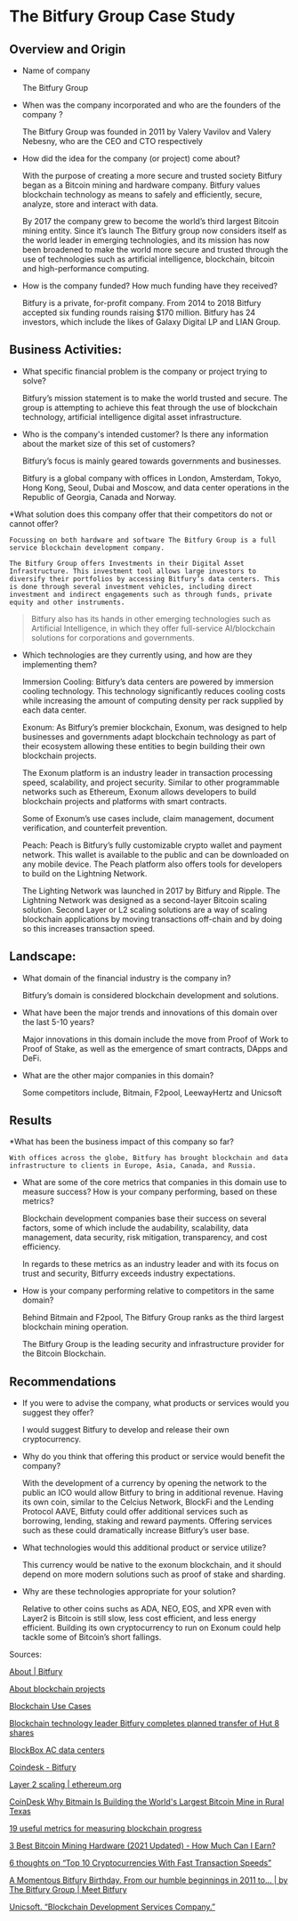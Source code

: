 # The Bitfury Group Case Study 

## Overview and Origin

* Name of company

    The Bitfury Group

* When was the company incorporated and who are the founders of the company ?

    The Bitfury Group was founded in 2011 by Valery Vavilov and Valery Nebesny, who are the CEO and CTO respectively 

* How did the idea for the company (or project) come about?

    With the purpose of creating a more secure and trusted society Bitfury began as a Bitcoin mining and hardware company. Bitfury values blockchain technology as means to safely and efficiently, secure, analyze, store and interact with data.  

    By 2017 the company grew to become the world’s third largest Bitcoin mining entity. Since it’s launch The Bitfury group now considers itself as the world leader in emerging technologies, and its mission has now been broadened to make the world more secure and trusted through the use of technologies such as artificial intelligence, blockchain, bitcoin and high-performance computing. 

* How is the company funded? How much funding have they received?

    Bitfury is a private, for-profit company. From 2014 to 2018 Bitfury accepted six funding rounds raising $170 million. Bitfury has 24 investors, which include the likes of Galaxy Digital LP and LIAN Group.

## Business Activities:

* What specific financial problem is the company or project trying to solve?

    Bitfury’s mission statement is to make the world trusted and secure. The group is attempting to achieve this feat through the use of blockchain technology, artificial intelligence digital asset infrastructure.  

* Who is the company's intended customer?  Is there any information about the market size of this set of customers?

    Bitfury’s focus is mainly geared towards governments and businesses. 

    Bitfury is a global company with offices in London, Amsterdam, Tokyo, Hong Kong, Seoul, Dubai and Moscow, and data center operations in the Republic of Georgia, Canada and Norway.

*What solution does this company offer that their competitors do not or cannot offer? 

    Focussing on both hardware and software The Bitfury Group is a full service blockchain development company. 

    The Bitfury Group offers Investments in their Digital Asset Infrastructure. This investment tool allows large investors to diversify their portfolios by accessing Bitfury’s data centers. This is done through several investment vehicles, including direct investment and indirect engagements such as through funds, private equity and other instruments.

>Bitfury also has its hands in other emerging technologies such as Artificial Intelligence, in which they offer full-service AI/blockchain solutions for corporations and governments.


* Which technologies are they currently using, and how are they implementing them? 

    Immersion Cooling: Bitfury’s data centers are powered by immersion cooling technology. This technology significantly reduces cooling costs while increasing the amount of computing density per rack supplied by each data center. 

    Exonum: As Bitfury’s premier blockchain, Exonum, was designed to help businesses and governments adapt blockchain technology as part of their ecosystem allowing these entities to begin building their own blockchain projects. 

    The Exonum platform is an industry leader in transaction processing speed, scalability, and project security. Similar to other programmable networks such as Ethereum, Exonum allows developers to build blockchain projects and platforms with smart contracts. 

    Some of Exonum’s use cases include, claim management, document verification, and counterfeit prevention. 

    Peach: Peach is Bitfury’s fully customizable crypto wallet and payment network. This wallet is available to the public and can be downloaded on any mobile device.  The Peach platform also offers tools for developers to build on the Lightning Network. 

    The Lighting Network was launched in 2017 by Bitfury and Ripple. The Lightning Network was designed as a second-layer Bitcoin scaling solution. Second Layer or L2 scaling solutions are a way of scaling blockchain applications by moving transactions off-chain and by doing so this increases transaction speed. 


## Landscape:

* What domain of the financial industry is the company in?

    Bitfury’s domain is considered blockchain development and solutions. 

* What have been the major trends and innovations of this domain over the last 5-10 years?

    Major innovations in this domain include the move from Proof of Work to Proof of Stake, as well as the emergence of smart contracts, DApps and DeFi. 

* What are the other major companies in this domain?

    Some competitors include, Bitmain, F2pool, LeewayHertz and Unicsoft 



## Results

*What has been the business impact of this company so far?

    With offices across the globe, Bitfury has brought blockchain and data infrastructure to clients in Europe, Asia, Canada, and Russia. 

* What are some of the core metrics that companies in this domain use to measure success? How is your company performing, based on these metrics?

    Blockchain development companies base their success on several factors, some of which include the audability, scalability, data management, data security, risk mitigation, transparency, and cost efficiency. 

    In regards to these metrics as an industry leader and with its focus on trust and security, Bitfurry exceeds industry expectations. 

* How is your company performing relative to competitors in the same domain?
    
    Behind Bitmain and F2pool, The Bitfury Group ranks as the third largest blockchain mining operation. 

    The Bitfury Group is the leading security and infrastructure provider for the Bitcoin Blockchain. 


## Recommendations

* If you were to advise the company, what products or services would you suggest they offer? 

    I would suggest Bitfury to develop and release their own cryptocurrency. 

* Why do you think that offering this product or service would benefit the company?

    With the development of a currency by opening the network to the public an ICO would allow Bitfury to bring in additional revenue. Having its own coin, similar to the Celcius Network, BlockFi and the Lending Protocol AAVE,  Bitfuty could offer additional services such as borrowing, lending, staking and reward payments. Offering services such as these could dramatically increase Bitfury’s user base. 


* What technologies would this additional product or service utilize?

    This currency would be native to the exonum blockchain, and it should depend on more modern solutions such as proof of stake and sharding.

* Why are these technologies appropriate for your solution?

    Relative to other coins suchs as ADA, NEO, EOS, and XPR even with Layer2 is Bitcoin is still slow, less cost efficient, and less energy efficient. Building its own cryptocurrency to run on Exonum could help tackle some of Bitcoin’s short fallings. 



Sources:

[About | Bitfury](https://bitfury.com/about)

[About blockchain projects]( https://exonum.com/about)

[Blockchain Use Cases](https://exonum.com/cases/index)

[Blockchain technology leader Bitfury completes planned transfer of Hut 8 shares](https://www.globenewswire.com/news-release/2021/02/16/2176339/0/en/Blockchain-technology-leader-Bitfury-completes-planned-transfer-of-Hut-8-shares.html)

[BlockBox AC data centers](https://bitfury.com/crypto-infrastructure/blockbox)

[Coindesk - Bitfury](https://www.coindesk.com/company/bitfury)

[Layer 2 scaling | ethereum.org](https://ethereum.org/en/developers/docs/layer-2-scaling/)

[CoinDesk Why Bitmain Is Building the World's Largest Bitcoin Mine in Rural Texas](https://www.coindesk.com/why-bitmain-is-building-the-worlds-largest-bitcoin-mine-in-rural-texas)

[19 useful metrics for measuring blockchain progress](https://www.zdnet.com/article/19-useful-metrics-for-measuring-blockchain-results/)

[3 Best Bitcoin Mining Hardware (2021 Updated) - How Much Can I Earn?](https://99bitcoins.com/bitcoin-mining/hardware/)

[6 thoughts on “Top 10 Cryptocurrencies With Fast Transaction Speeds”](https://coinsutra.com/transaction-speeds/)  

[A Momentous Bitfury Birthday. From our humble beginnings in 2011 to… | by The Bitfury Group | Meet Bitfury](https://medium.com/meetbitfury/a-momentous-bitfury-birthday-51f1343fb4b3)  

[Unicsoft. “Blockchain Development Services Company.”](https://unicsoft.com/blockchain/?utm_source=goodfirms&utm_medium=referral&utm_campaign=blockchain_goodfirms)
